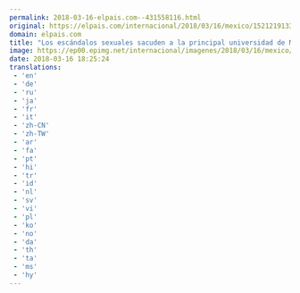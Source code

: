 ```yaml
---
permalink: 2018-03-16-elpais.com--431558116.html
original: https://elpais.com/internacional/2018/03/16/mexico/1521219133_564539.html#?ref=rss&format=simple&link=link
domain: elpais.com
title: "Los escándalos sexuales sacuden a la principal universidad de México"
image: https://ep00.epimg.net/internacional/imagenes/2018/03/16/mexico/1521219133_564539_1521220705_rrss_normal.jpg
date: 2018-03-16 18:25:24
translations: 
 - 'en'
 - 'de'
 - 'ru'
 - 'ja'
 - 'fr'
 - 'it'
 - 'zh-CN'
 - 'zh-TW'
 - 'ar'
 - 'fa'
 - 'pt'
 - 'hi'
 - 'tr'
 - 'id'
 - 'nl'
 - 'sv'
 - 'vi'
 - 'pl'
 - 'ko'
 - 'no'
 - 'da'
 - 'th'
 - 'ta'
 - 'ms'
 - 'hy'
---
```


